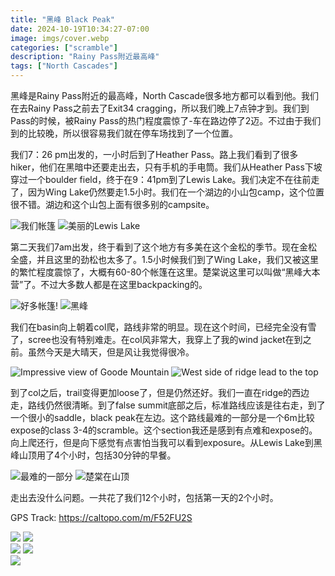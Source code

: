 ```yaml
---
title: "黑峰 Black Peak"
date: 2024-10-19T10:34:27-07:00
image: imgs/cover.webp
categories: ["scramble"]
description: "Rainy Pass附近最高峰"
tags: ["North Cascades"]
---
```

黑峰是Rainy Pass附近的最高峰，North Cascade很多地方都可以看到他。我们在去Rainy Pass之前去了Exit34 cragging，所以我们晚上7点钟才到。我们到Pass的时候，被Rainy Pass的热门程度震惊了-车在路边停了2迈。不过由于我们到的比较晚，所以很容易我们就在停车场找到了一个位置。

我们7：26 pm出发的，一小时后到了Heather Pass。路上我们看到了很多hiker，他们在黑暗中还要走出去，只有手机的手电筒。我们从Heather Pass下坡穿过一个boulder field，终于在9：41pm到了Lewis Lake。我们决定不在往前走了，因为Wing Lake仍然要走1.5小时。我们在一个湖边的小山包camp，这个位置很不错。湖边和这个山包上面有很多别的campsite。

![我们帐篷](imgs/camp.webp) ![美丽的Lewis Lake](imgs/lewis.webp)

第二天我们7am出发，终于看到了这个地方有多美在这个金松的季节。现在金松全盛，并且这里的劲松也太多了。1.5小时候我们到了Wing Lake，我们又被这里的繁忙程度震惊了，大概有60-80个帐篷在这里。楚棠说这里可以叫做“黑峰大本营”了。不过大多数人都是在这里backpacking的。

![好多帐篷!](imgs/tent.webp) ![黑峰](imgs/black.webp)

我们在basin向上朝着col爬，路线非常的明显。现在这个时间，已经完全没有雪了，scree也没有特别难走。在col风非常大，我穿上了我的wind jacket在到之前。虽然今天是大晴天，但是风让我觉得很冷。

![Impressive view of Goode Mountain](imgs/goode.webp) ![West side of ridge lead to the top](imgs/ridge.webp)

到了col之后，trail变得更加loose了，但是仍然还好。我们一直在ridge的西边走，路线仍然很清晰。到了false summit底部之后，标准路线应该是往右走，到了一个很小的saddle，black peak在左边。这个路线最难的一部分是一个6m比较expose的class 3-4的scramble。这个section我还是感到有点难和expose的。向上爬还行，但是向下感觉有点害怕当我可以看到exposure。从Lewis Lake到黑峰山顶用了4个小时，包括30分钟的早餐。

![最难的一部分](imgs/crux.webp) ![楚棠在山顶](imgs/summit.webp)

走出去没什么问题。一共花了我们12个小时，包括第一天的2个小时。

GPS Track: https://caltopo.com/m/F52FU2S

![](imgs/p4.webp)  ![](imgs/p1.webp)  
![](imgs/p2.webp)  ![](imgs/p3.webp)   
![](imgs/map.webp)
